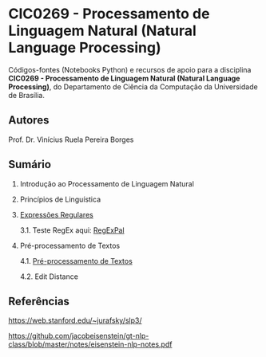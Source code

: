 # CIC0269 - Processamento de Linguagem Natural (Natural Language Processing)

Códigos-fontes (Notebooks Python) e recursos de apoio para a disciplina **CIC0269 - Processamento de Linguagem Natural (Natural Language Processing)**, do Departamento de Ciência da Computação da Universidade de Brasília. 

## Autores

Prof. Dr. Vinícius Ruela Pereira Borges

## Sumário

1. Introdução ao Processamento de Linguagem Natural

2. Princípios de Linguística

3. [Expressões Regulares](cap03_regex.ipynb)

   3.1. Teste RegEx aqui: [RegExPal](https://www.regexpal.com/)

4. Pré-processamento de Textos

   4.1. [Pré-processamento de Textos](cap04_text_preprocessing.ipynb)

   4.2. Edit Distance <!--[Edit Distance](cap01_preproc_textos.ipynb)-->

<!---
3. [Representação e Caracterização de Textos (Parte I)](cap02_representacoes_texto.ipynb)

4. Redes Neurais Artificiais

   4.1. [Perceptron Simples](cap03_1_perceptron_simples.ipynb)
   
   4.2. [Multilayer Perceptron](cap03_2_multilayer_perceptron.ipynb)

5. Redes Neurais Recorrentes

   5.1. [Vanilla RNN](cap5_1_first_rnn.ipynb)
   
   5.2. [Long Short Term Memory (LSTM)](cap05_2_lstm.ipynb)
   

### Estudos de Caso para o Projeto

6. [Classificação de polaridade em tweets utilizando MLP](cap3_3_sentiment_analysis_dnn.ipynb)

7. [Reconhecimento de entidades nomeadas em atos de pessoal do Diário Oficial do Distrito Federal](ner_aula.ipynb)
-->

## Referências

https://web.stanford.edu/~jurafsky/slp3/

https://github.com/jacobeisenstein/gt-nlp-class/blob/master/notes/eisenstein-nlp-notes.pdf



